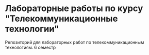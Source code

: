 # Лабораторные работы по курсу "Телекоммуникационные технологии"
Репозиторий для лабораторных работ по телекоммуникационным технологиям. 6 семестр
